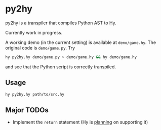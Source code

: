 # py2hy

py2hy is a transpiler that compiles Python AST to [Hy](https://github.com/hylang/hy).

Currently work in progress.

A working demo (in the current setting) is available at `demo/game.hy`. The original code is `demo/game.py`. Try 
```bash
hy py2hy.hy demo/game.py > demo/game.hy && hy demo/game.hy
```
and see that the Python script is correctly transpiled. 


## Usage

```bash
hy py2hy.hy path/to/src.hy
```

## Major TODOs

- Implement the `return` statement (Hy is [planning](https://github.com/hylang/hy/issues/739) on supporting it)